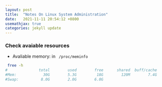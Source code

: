 ```yaml
---
layout: post
title:  "Notes On Linux System Administration"
date:   2021-11-11 20:54:12 +0800
usemathjax: true
categories: jekyll update
---
```



### Check avaiable resources

- Avaliable memory: in ` /proc/meminfo`

```bash
 free -h
#              total        used        free      shared  buff/cache   available
#Mem:            30G        5.3G         18G        120M        7.4G         25G
#Swap:          8.0G        2.0G        6.0G

```